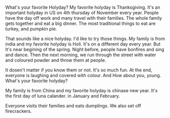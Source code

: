 What's your favorite Holyday? My favorite holyday is Thanksgiving. It's an important holyday in US on 4th thursday of November every 
year. People have the day off work and many travel with their families. The whole family gets together and eat a big dinner. The most 
traditional things to eat are turkey, and pumpkin pie.

That sounds like a nice holyday. I'd like to try those things. My family is from india and my favorite holyday is Holi.
It's on a different day every year. But It's near begining of the spring. Night before, people have bonfires and sing and dance.
Then the next morning, we run through the street with water and coloured powder and throw them at people.

It dosen't matter if you know them or not. It's so much fun. At the end, everyone is laughing and covered with colour.
And How about you, young. What's your favorite holyday?

My family is from China and my favorite holyday is chinase new year. It's the first day of luna calander. in January and February.

Everyone visits their families and eats dumplings. We also set off firecrackers. 
